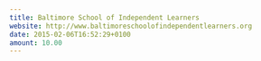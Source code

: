 ```yaml
---
title: Baltimore School of Independent Learners
website: http://www.baltimoreschoolofindependentlearners.org
date: 2015-02-06T16:52:29+0100
amount: 10.00
---
```

